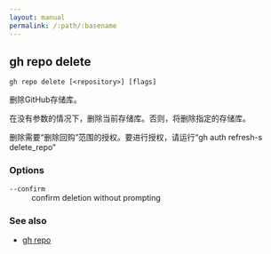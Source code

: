 ```yaml
---
layout: manual
permalink: /:path/:basename
---
```


## gh repo delete

```
gh repo delete [<repository>] [flags]
```

删除GitHub存储库。

在没有参数的情况下，删除当前存储库。否则，将删除指定的存储库。

删除需要“删除回购”范围的授权。要进行授权，请运行“gh auth refresh-s delete_repo”

### Options

<dl class="flags">
	<dt><code>--confirm</code></dt>
	<dd>confirm deletion without prompting</dd>
</dl>

### See also

-   [gh repo](./gh_repo)
